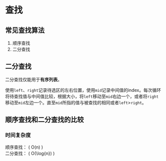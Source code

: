 # 查找

## 常见查找算法

1. 顺序查找
2. 二分查找

## 二分查找

二分查找仅能用于**有序列表**。  

使用`left`、`right`记录待选区的左右位置，使用`mid`记录中间值的index。每次循环将待查找值与中间值比较，根据大小，将`left`移动至`mid`右边一个，或者将`right`移动至`mid`左边一个。直至`mid`所指的值与被查找的相同或者`left`>`right`。  

## 顺序查找和二分查找的比较

### 时间复杂度

顺序查找： \( O(n) \)  
二分查找： \( O(\log{n}) \)  